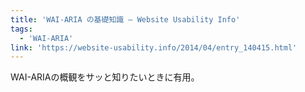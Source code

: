 ```yaml
---
title: 'WAI-ARIA の基礎知識 — Website Usability Info'
tags:
  - 'WAI-ARIA'
link: 'https://website-usability.info/2014/04/entry_140415.html'
---
```


WAI-ARIAの概観をサッと知りたいときに有用。